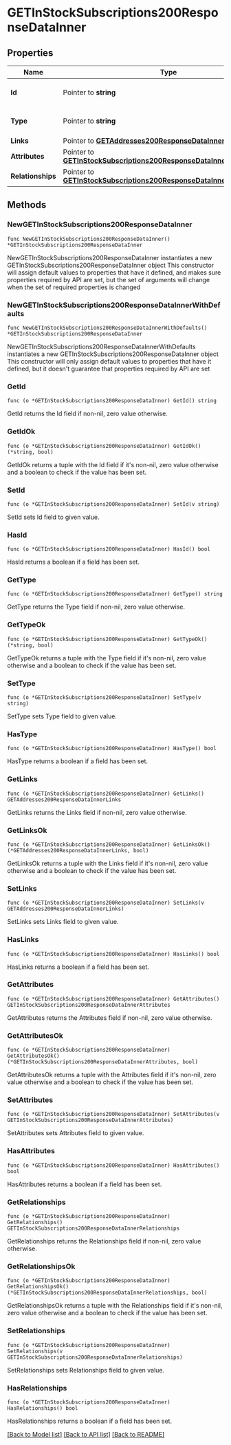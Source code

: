 # GETInStockSubscriptions200ResponseDataInner

## Properties

Name | Type | Description | Notes
------------ | ------------- | ------------- | -------------
**Id** | Pointer to **string** | The resource&#39;s id | [optional] 
**Type** | Pointer to **string** | The resource&#39;s type | [optional] [default to "in_stock_subscriptions"]
**Links** | Pointer to [**GETAddresses200ResponseDataInnerLinks**](GETAddresses200ResponseDataInnerLinks.md) |  | [optional] 
**Attributes** | Pointer to [**GETInStockSubscriptions200ResponseDataInnerAttributes**](GETInStockSubscriptions200ResponseDataInnerAttributes.md) |  | [optional] 
**Relationships** | Pointer to [**GETInStockSubscriptions200ResponseDataInnerRelationships**](GETInStockSubscriptions200ResponseDataInnerRelationships.md) |  | [optional] 

## Methods

### NewGETInStockSubscriptions200ResponseDataInner

`func NewGETInStockSubscriptions200ResponseDataInner() *GETInStockSubscriptions200ResponseDataInner`

NewGETInStockSubscriptions200ResponseDataInner instantiates a new GETInStockSubscriptions200ResponseDataInner object
This constructor will assign default values to properties that have it defined,
and makes sure properties required by API are set, but the set of arguments
will change when the set of required properties is changed

### NewGETInStockSubscriptions200ResponseDataInnerWithDefaults

`func NewGETInStockSubscriptions200ResponseDataInnerWithDefaults() *GETInStockSubscriptions200ResponseDataInner`

NewGETInStockSubscriptions200ResponseDataInnerWithDefaults instantiates a new GETInStockSubscriptions200ResponseDataInner object
This constructor will only assign default values to properties that have it defined,
but it doesn't guarantee that properties required by API are set

### GetId

`func (o *GETInStockSubscriptions200ResponseDataInner) GetId() string`

GetId returns the Id field if non-nil, zero value otherwise.

### GetIdOk

`func (o *GETInStockSubscriptions200ResponseDataInner) GetIdOk() (*string, bool)`

GetIdOk returns a tuple with the Id field if it's non-nil, zero value otherwise
and a boolean to check if the value has been set.

### SetId

`func (o *GETInStockSubscriptions200ResponseDataInner) SetId(v string)`

SetId sets Id field to given value.

### HasId

`func (o *GETInStockSubscriptions200ResponseDataInner) HasId() bool`

HasId returns a boolean if a field has been set.

### GetType

`func (o *GETInStockSubscriptions200ResponseDataInner) GetType() string`

GetType returns the Type field if non-nil, zero value otherwise.

### GetTypeOk

`func (o *GETInStockSubscriptions200ResponseDataInner) GetTypeOk() (*string, bool)`

GetTypeOk returns a tuple with the Type field if it's non-nil, zero value otherwise
and a boolean to check if the value has been set.

### SetType

`func (o *GETInStockSubscriptions200ResponseDataInner) SetType(v string)`

SetType sets Type field to given value.

### HasType

`func (o *GETInStockSubscriptions200ResponseDataInner) HasType() bool`

HasType returns a boolean if a field has been set.

### GetLinks

`func (o *GETInStockSubscriptions200ResponseDataInner) GetLinks() GETAddresses200ResponseDataInnerLinks`

GetLinks returns the Links field if non-nil, zero value otherwise.

### GetLinksOk

`func (o *GETInStockSubscriptions200ResponseDataInner) GetLinksOk() (*GETAddresses200ResponseDataInnerLinks, bool)`

GetLinksOk returns a tuple with the Links field if it's non-nil, zero value otherwise
and a boolean to check if the value has been set.

### SetLinks

`func (o *GETInStockSubscriptions200ResponseDataInner) SetLinks(v GETAddresses200ResponseDataInnerLinks)`

SetLinks sets Links field to given value.

### HasLinks

`func (o *GETInStockSubscriptions200ResponseDataInner) HasLinks() bool`

HasLinks returns a boolean if a field has been set.

### GetAttributes

`func (o *GETInStockSubscriptions200ResponseDataInner) GetAttributes() GETInStockSubscriptions200ResponseDataInnerAttributes`

GetAttributes returns the Attributes field if non-nil, zero value otherwise.

### GetAttributesOk

`func (o *GETInStockSubscriptions200ResponseDataInner) GetAttributesOk() (*GETInStockSubscriptions200ResponseDataInnerAttributes, bool)`

GetAttributesOk returns a tuple with the Attributes field if it's non-nil, zero value otherwise
and a boolean to check if the value has been set.

### SetAttributes

`func (o *GETInStockSubscriptions200ResponseDataInner) SetAttributes(v GETInStockSubscriptions200ResponseDataInnerAttributes)`

SetAttributes sets Attributes field to given value.

### HasAttributes

`func (o *GETInStockSubscriptions200ResponseDataInner) HasAttributes() bool`

HasAttributes returns a boolean if a field has been set.

### GetRelationships

`func (o *GETInStockSubscriptions200ResponseDataInner) GetRelationships() GETInStockSubscriptions200ResponseDataInnerRelationships`

GetRelationships returns the Relationships field if non-nil, zero value otherwise.

### GetRelationshipsOk

`func (o *GETInStockSubscriptions200ResponseDataInner) GetRelationshipsOk() (*GETInStockSubscriptions200ResponseDataInnerRelationships, bool)`

GetRelationshipsOk returns a tuple with the Relationships field if it's non-nil, zero value otherwise
and a boolean to check if the value has been set.

### SetRelationships

`func (o *GETInStockSubscriptions200ResponseDataInner) SetRelationships(v GETInStockSubscriptions200ResponseDataInnerRelationships)`

SetRelationships sets Relationships field to given value.

### HasRelationships

`func (o *GETInStockSubscriptions200ResponseDataInner) HasRelationships() bool`

HasRelationships returns a boolean if a field has been set.


[[Back to Model list]](../README.md#documentation-for-models) [[Back to API list]](../README.md#documentation-for-api-endpoints) [[Back to README]](../README.md)


